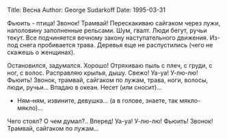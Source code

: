 Title: Весна
Author: George Sudarkoff
Date: 1995-03-31

Фьюить - птица! Звонок! Трамвай! Перескакиваю сайгаком через лужи, наполовину заполненные рельсами. Шум, гвалт. Люди бегут, ручьи  текут. Все подчиняется вечному закону наступательного движения. Из-под  снега пробивается трава. Деревья еще не распустились (чего не скажешь о женщинах).

Остановился, задумался. Хорошо! Отряхиваю пыль с плеч, с груди, с ног, с волос. Расправляю крылья, дышу. Свежо! Уа-уа! У-лю-лю! Фьюить! Звонок, трамвай, сайгаком по лужам, трава, ноги,  волосы, люди, ручьи... Впадаю в океан. Несет (или сносит)...

- Ням–ням, извините, девушка... (а в голове, знаете, так мякло-мякло)...

Чего стоял? О чем думал?.. Вперед! Уа-уа! У-лю-лю! Фьюить! Звонок! Трамвай, сайгаком по лужам...
